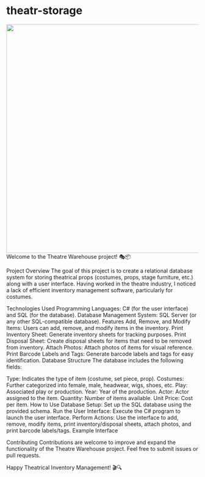 # theatr-storage

<img src="https://media.giphy.com/media/v1.Y2lkPTc5MGI3NjExdm02ZDFvb29yNmxhcHN0dzJ2ajZzcHBzampteWJ6eWYwbjRyMjAyYyZlcD12MV9pbnRlcm5hbF9naWZfYnlfaWQmY3Q9Zw/3o7bu3oKnrXTK94dAA/giphy.gif" width="600">
Welcome to the Theatre Warehouse project! 🎭📦

Project Overview
The goal of this project is to create a relational database system for storing theatrical props (costumes, props, stage furniture, etc.) along with a user interface. Having worked in the theatre industry, I noticed a lack of efficient inventory management software, particularly for costumes.

Technologies Used
Programming Languages: C# (for the user interface) and SQL (for the database).
Database Management System: SQL Server (or any other SQL-compatible database).
Features
Add, Remove, and Modify Items: Users can add, remove, and modify items in the inventory.
Print Inventory Sheet: Generate inventory sheets for tracking purposes.
Print Disposal Sheet: Create disposal sheets for items that need to be removed from inventory.
Attach Photos: Attach photos of items for visual reference.
Print Barcode Labels and Tags: Generate barcode labels and tags for easy identification.
Database Structure
The database includes the following fields:

Type: Indicates the type of item (costume, set piece, prop).
Costumes: Further categorized into female, male, headwear, wigs, shoes, etc.
Play: Associated play or production.
Year: Year of the production.
Actor: Actor assigned to the item.
Quantity: Number of items available.
Unit Price: Cost per item.
How to Use
Database Setup: Set up the SQL database using the provided schema.
Run the User Interface: Execute the C# program to launch the user interface.
Perform Actions: Use the interface to add, remove, modify items, print inventory/disposal sheets, attach photos, and print barcode labels/tags.
Example Interface

Contributing
Contributions are welcome to improve and expand the functionality of the Theatre Warehouse project. Feel free to submit issues or pull requests.

Happy Theatrical Inventory Management! 🎬🔍






